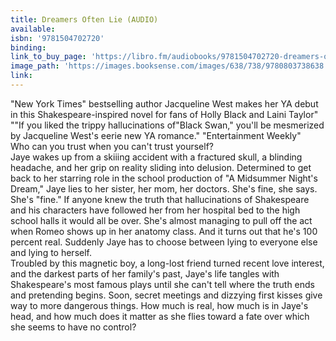 ```yaml
---
title: Dreamers Often Lie (AUDIO)
available:
isbn: '9781504702720'
binding:
link_to_buy_page: 'https://libro.fm/audiobooks/9781504702720-dreamers-often-lie?bookstore=brooklinebooksmith'
image_path: 'https://images.booksense.com/images/638/738/9780803738638.jpg'
link:
---
```



"New York Times" bestselling author Jacqueline West makes her YA debut in this Shakespeare-inspired novel for fans of Holly Black and Laini Taylor"
<br>""If you liked the trippy hallucinations of"Black Swan," you'll be mesmerized by Jacqueline West's eerie new YA romance." "Entertainment Weekly"
<br>Who can you trust when you can't trust yourself?
<br>Jaye wakes up from a skiiing accident with a fractured skull, a blinding headache, and her grip on reality sliding into delusion. Determined to get back to her starring role in the school production of "A Midsummer Night's Dream," Jaye lies to her sister, her mom, her doctors. She's fine, she says. She's "fine." If anyone knew the truth that hallucinations of Shakespeare and his characters have followed her from her hospital bed to the high school halls it would all be over. She's almost managing to pull off the act when Romeo shows up in her anatomy class. And it turns out that he's 100 percent real. Suddenly Jaye has to choose between lying to everyone else and lying to herself.
<br>Troubled by this magnetic boy, a long-lost friend turned recent love interest, and the darkest parts of her family's past, Jaye's life tangles with Shakespeare's most famous plays until she can't tell where the truth ends and pretending begins. Soon, secret meetings and dizzying first kisses give way to more dangerous things. How much is real, how much is in Jaye's head, and how much does it matter as she flies toward a fate over which she seems to have no control?
